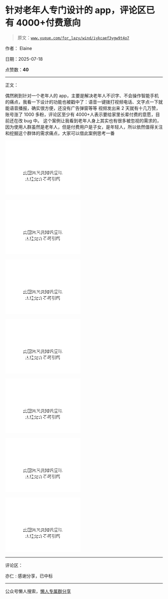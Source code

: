 # 针对老年人专门设计的 app，评论区已有 4000+付费意向

> 原文：[`www.yuque.com/for_lazy/wind/iykcaef3ygw9t4o7`](https://www.yuque.com/for_lazy/wind/iykcaef3ygw9t4o7)

作者： Elaine

日期：2025-07-18

点赞数：**40**

* * *

正文：

偶然刷到针对一个老年人的 app，主要是解决老年人不识字、不会操作智能手机的痛点，我看一下设计的功能也被戳中了：语音一键拨打视频电话、文字点一下就能语音播报，确实很方便，还没有广告弹窗等等
视频发出来 2 天就有十几万赞，账号涨了 1000 多粉，评论区至少有 4000+人表示要给家里长辈付费的意愿，目前还在改 bug 中。
这个案例让我看到老年人身上其实也有很多被忽视的需求的，因为使用人群虽然是老年人，但是付费用户是子女，是年轻人，所以依然值得关注和挖掘这个群体的需求痛点，大家可以借此案例思考一番

![](img/6b450df7139891efc96fe7fb153555bc.png "None")

![](img/7cd5a9d89e6a8d01dede64423156af0c.png "None")

![](img/29ca2c1c93ed9221a71d4bf5de0d05bf.png "None")

![](img/8684db892f3c91d290fb2858986a3f41.png "None")

![](img/3ad5c81441cd8ba15cf72f8bfdfc7fd3.png "None")

![](img/127f39ee379b69df1efdd36971705f01.png "None")

![](img/20278064b65b1dab28ee29c1825e6818.png "None")

* * *

评论区：

亦仁 : 感谢分享，已中标

* * *

公众号懒人搜索，[懒人专属群分享](https://lazybook.fun/#/blog/group)